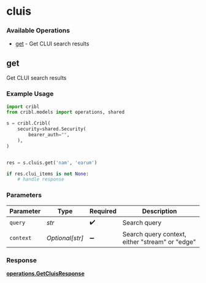 # cluis

### Available Operations

* [get](#get) - Get CLUI search results

## get

Get CLUI search results

### Example Usage

```python
import cribl
from cribl.models import operations, shared

s = cribl.Cribl(
    security=shared.Security(
        bearer_auth="",
    ),
)


res = s.cluis.get('nam', 'earum')

if res.clui_items is not None:
    # handle response
```

### Parameters

| Parameter                                       | Type                                            | Required                                        | Description                                     |
| ----------------------------------------------- | ----------------------------------------------- | ----------------------------------------------- | ----------------------------------------------- |
| `query`                                         | *str*                                           | :heavy_check_mark:                              | Search query                                    |
| `context`                                       | *Optional[str]*                                 | :heavy_minus_sign:                              | Search query context, either "stream" or "edge" |


### Response

**[operations.GetCluisResponse](../../models/operations/getcluisresponse.md)**

